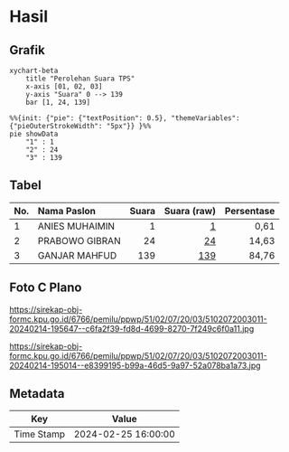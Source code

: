 # Hasil

## Grafik

```mermaid
xychart-beta
    title "Perolehan Suara TPS"
    x-axis [01, 02, 03]
    y-axis "Suara" 0 --> 139
    bar [1, 24, 139]
```

```mermaid
%%{init: {"pie": {"textPosition": 0.5}, "themeVariables": {"pieOuterStrokeWidth": "5px"}} }%%
pie showData
    "1" : 1
    "2" : 24
    "3" : 139
```

## Tabel

| No. | Nama Paslon    | Suara | Suara (raw) | Persentase |
|:--- |:-------------- | -----:| -----------:| ----------:|
| 1   | ANIES MUHAIMIN | 1     | [1][p-1]    | 0,61       |
| 2   | PRABOWO GIBRAN | 24    | [24][p-2]   | 14,63      |
| 3   | GANJAR MAHFUD  | 139   | [139][p-3]  | 84,76      |


[p-1]: https://github.com/gigit-pemilu/pemilu-2024-51-bali/blob/main/pilpres/hitung-suara/sub/51-bali/sub/02-tabanan/sub/07-marga/sub/2003-peken-belayu/sub/011-tps/sub/paslon-1.txt
[p-2]: https://github.com/gigit-pemilu/pemilu-2024-51-bali/blob/main/pilpres/hitung-suara/sub/51-bali/sub/02-tabanan/sub/07-marga/sub/2003-peken-belayu/sub/011-tps/sub/paslon-2.txt
[p-3]: https://github.com/gigit-pemilu/pemilu-2024-51-bali/blob/main/pilpres/hitung-suara/sub/51-bali/sub/02-tabanan/sub/07-marga/sub/2003-peken-belayu/sub/011-tps/sub/paslon-3.txt

## Foto C Plano

https://sirekap-obj-formc.kpu.go.id/6766/pemilu/ppwp/51/02/07/20/03/5102072003011-20240214-195647--c6fa2f39-fd8d-4699-8270-7f249c6f0a11.jpg

https://sirekap-obj-formc.kpu.go.id/6766/pemilu/ppwp/51/02/07/20/03/5102072003011-20240214-195014--e8399195-b99a-46d5-9a97-52a078ba1a73.jpg


## Metadata

| Key        | Value               |
| ---------- | ------------------- |
| Time Stamp | 2024-02-25 16:00:00 |




